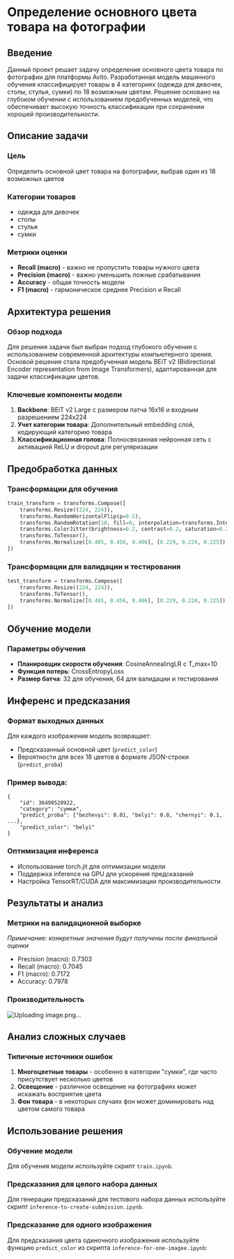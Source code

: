 # Определение основного цвета товара на фотографии

## Введение

Данный проект решает задачу определения основного цвета товара по фотографии для платформы Avito. Разработанная модель машинного обучения классифицирует товары в 4 категориях (одежда для девочек, столы, стулья, сумки) по 18 возможным цветам. Решение основано на глубоком обучении с использованием предобученных моделей, что обеспечивает высокую точность классификации при сохранении хорошей производительности.

## Описание задачи

### Цель

Определить основной цвет товара на фотографии, выбрав один из 18 возможных цветов

### Категории товаров

- одежда для девочек
- столы
- стулья
- сумки

### Метрики оценки

- **Recall (macro)** - важно не пропустить товары нужного цвета
- **Precision (macro)** - важно уменьшить ложные срабатывания
- **Accuracy** - общая точность модели
- **F1 (macro)** - гармоническое среднее Precision и Recall

## Архитектура решения

### Обзор подхода

Для решения задачи был выбран подход глубокого обучения с использованием современной архитектуры компьютерного зрения. Основой решения стала предобученная модель BEiT v2 (Bidirectional Encoder representation from Image Transformers), адаптированная для задачи классификации цветов.

### Ключевые компоненты модели

1. **Backbone**: BEiT v2 Large с размером патча 16x16 и входным разрешением 224x224
2. **Учет категории товара**: Дополнительный embedding слой, кодирующий категорию товара
3. **Классификационная голова**: Полносвязанная нейронная сеть с активацией ReLU и dropout для регуляризации

## Предобработка данных

### Трансформации для обучения

```python
train_transform = transforms.Compose([
    transforms.Resize((224, 224)),
    transforms.RandomHorizontalFlip(p=0.5),
    transforms.RandomRotation(10, fill=0, interpolation=transforms.InterpolationMode.BILINEAR),
    transforms.ColorJitter(brightness=0.2, contrast=0.2, saturation=0.2, hue=0),
    transforms.ToTensor(),
    transforms.Normalize([0.485, 0.456, 0.406], [0.229, 0.224, 0.225])
])
```

### Трансформации для валидации и тестирования

```python
test_transform = transforms.Compose([
    transforms.Resize((224, 224)),
    transforms.ToTensor(),
    transforms.Normalize([0.485, 0.456, 0.406], [0.229, 0.224, 0.225])
])
```

## Обучение модели

### Параметры обучения

- **Планировщик скорости обучения**: CosineAnnealingLR с T_max=10
- **Функция потерь**: CrossEntropyLoss
- **Размер батча**: 32 для обучения, 64 для валидации и тестирования

## Инференс и предсказания

### Формат выходных данных

Для каждого изображения модель возвращает:

- Предсказанный основной цвет (`predict_color`)
- Вероятности для всех 18 цветов в формате JSON-строки (`predict_proba`)

### Пример вывода:

```
{
    "id": 36490520922,
    "category": "сумки",
    "predict_proba": {"bezhevyi": 0.01, "belyi": 0.8, "chernyi": 0.1, ...},
    "predict_color": "belyi"
}
```

### Оптимизация инференса

- Использование torch.jit для оптимизации модели
- Поддержка inference на GPU для ускорения предсказаний
- Настройка TensorRT/CUDA для максимизации производительности

## Результаты и анализ

### Метрики на валидационной выборке

_Примечание: конкретные значения будут получены после финальной оценки_

- Precision (macro): 0.7303
- Recall (macro): 0.7045
- F1 (macro): 0.7172
- Accuracy: 0.7978

### Производительность

![Uploading image.png…]()


## Анализ сложных случаев

### Типичные источники ошибок

1. **Многоцветные товары** - особенно в категории "сумки", где часто присутствует несколько цветов
2. **Освещение** - различное освещение на фотографиях может искажать восприятие цвета
3. **Фон товара** - в некоторых случаях фон может доминировать над цветом самого товара

## Использование решения

### Обучение модели

Для обучения модели используйте скрипт `train.ipynb`.

### Предсказания для целого набора данных

Для генерации предсказаний для тестового набора данных используйте скрипт `inference-to-create-submission.ipynb`.

### Предсказание для одного изображения

Для предсказания цвета одиночного изображения используйте функцию `predict_color` из скрипта `inference-for-one-imagee.ipynb`:
